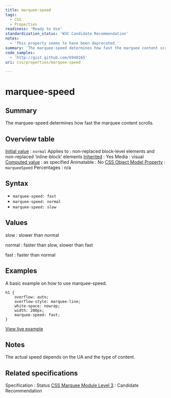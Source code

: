 ```yaml
---
title: marquee-speed
tags:
  - CSS
  - Properties
readiness: 'Ready to Use'
standardization_status: 'W3C Candidate Recommendation'
notes:
  - 'This property seems to have been deprecated.'
summary: 'The marquee-speed determines how fast the marquee content scrolls.'
code_samples:
  - 'http://gist.github.com/6948165'
uri: css/properties/marquee-speed

---
```

# marquee-speed

## Summary

The marquee-speed determines how fast the marquee content scrolls.

## Overview table

[Initial value](/css/concepts/initial_value)
:   `normal`
Applies to
:   non-replaced block-level elements and non-replaced ’inline-block’ elements
[Inherited](/css/concepts/inherited)
:   Yes
Media
:   visual
[Computed value](/css/concepts/computed_value)
:   as specified
Animatable
:   No
[CSS Object Model Property](/css/concepts/cssom)
:   `marqueeSpeed`
Percentages
:   n/a

## Syntax

-   `marquee-speed: fast`
-   `marquee-speed: normal`
-   `marquee-speed: slow`

## Values

slow
:   slower than normal

normal
:   faster than slow, slower than fast

fast
:   faster than normal

## Examples

A basic example on how to use marquee-speed.

``` {.css}
h1 {
    overflow: auto;
    overflow-style: marquee-line;
    white-space: nowrap;
    width: 200px;
    marquee-speed: fast;
}
```

[View live example](http://code.webplatform.org/gist/6948165)

## Notes

The actual speed depends on the UA and the type of content.

## Related specifications

Specification
:   Status
[CSS Marquee Module Level 3](http://www.w3.org/TR/css3-marquee/#marquee-speed)
:   Candidate Recommendation

